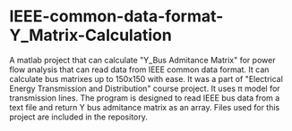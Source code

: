 # IEEE-common-data-format-Y_Matrix-Calculation
A matlab project that can calculate "Y_Bus Admitance Matrix"  for power flow analysis that can read data from IEEE common data format. It can calculate bus matrixes up to 150x150 with ease. It was a part of "Electrical Energy Transmission and Distribution" course project. It uses π model for transmission lines. The program is designed to read IEEE bus data from a text file and return Y bus admitance matrix as an array. 
Files used for this project are included in the repository. 
